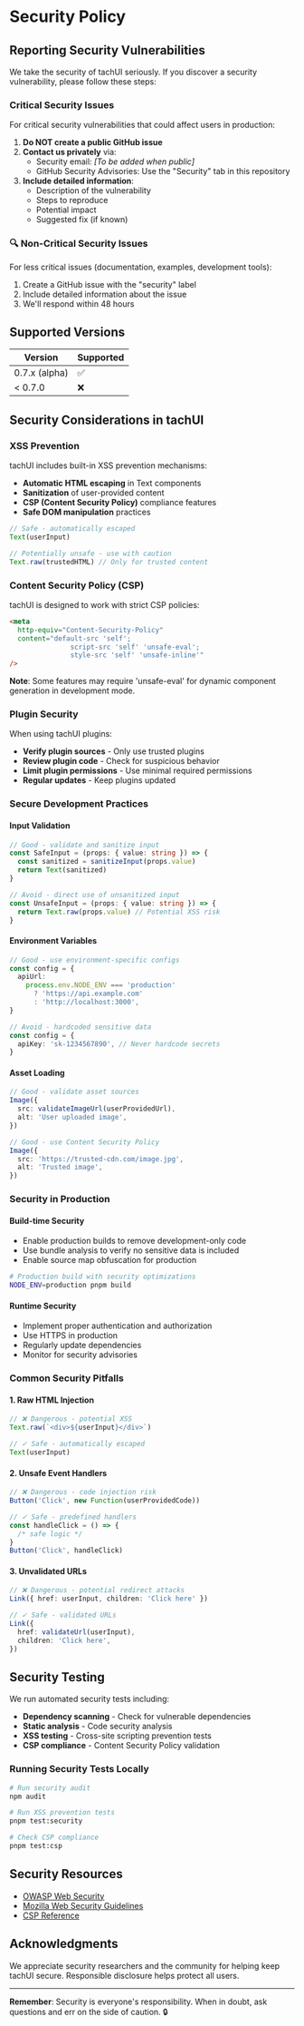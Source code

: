 # Security Policy

## Reporting Security Vulnerabilities

We take the security of tachUI seriously. If you discover a security vulnerability, please follow these steps:

### Critical Security Issues

For critical security vulnerabilities that could affect users in production:

1. **Do NOT create a public GitHub issue**
2. **Contact us privately** via:
   - Security email: _[To be added when public]_
   - GitHub Security Advisories: Use the "Security" tab in this repository
3. **Include detailed information**:
   - Description of the vulnerability
   - Steps to reproduce
   - Potential impact
   - Suggested fix (if known)

### 🔍 Non-Critical Security Issues

For less critical issues (documentation, examples, development tools):

1. Create a GitHub issue with the "security" label
2. Include detailed information about the issue
3. We'll respond within 48 hours

## Supported Versions

| Version       | Supported          |
| ------------- | ------------------ |
| 0.7.x (alpha) | :white_check_mark: |
| < 0.7.0       | :x:                |

## Security Considerations in tachUI

### XSS Prevention

tachUI includes built-in XSS prevention mechanisms:

- **Automatic HTML escaping** in Text components
- **Sanitization** of user-provided content
- **CSP (Content Security Policy)** compliance features
- **Safe DOM manipulation** practices

```typescript
// Safe - automatically escaped
Text(userInput)

// Potentially unsafe - use with caution
Text.raw(trustedHTML) // Only for trusted content
```

### Content Security Policy (CSP)

tachUI is designed to work with strict CSP policies:

```html
<meta
  http-equiv="Content-Security-Policy"
  content="default-src 'self'; 
               script-src 'self' 'unsafe-eval'; 
               style-src 'self' 'unsafe-inline'"
/>
```

**Note**: Some features may require 'unsafe-eval' for dynamic component generation in development mode.

### Plugin Security

When using tachUI plugins:

- **Verify plugin sources** - Only use trusted plugins
- **Review plugin code** - Check for suspicious behavior
- **Limit plugin permissions** - Use minimal required permissions
- **Regular updates** - Keep plugins updated

### Secure Development Practices

#### Input Validation

```typescript
// Good - validate and sanitize input
const SafeInput = (props: { value: string }) => {
  const sanitized = sanitizeInput(props.value)
  return Text(sanitized)
}

// Avoid - direct use of unsanitized input
const UnsafeInput = (props: { value: string }) => {
  return Text.raw(props.value) // Potential XSS risk
}
```

#### Environment Variables

```typescript
// Good - use environment-specific configs
const config = {
  apiUrl:
    process.env.NODE_ENV === 'production'
      ? 'https://api.example.com'
      : 'http://localhost:3000',
}

// Avoid - hardcoded sensitive data
const config = {
  apiKey: 'sk-1234567890', // Never hardcode secrets
}
```

#### Asset Loading

```typescript
// Good - validate asset sources
Image({
  src: validateImageUrl(userProvidedUrl),
  alt: 'User uploaded image',
})

// Good - use Content Security Policy
Image({
  src: 'https://trusted-cdn.com/image.jpg',
  alt: 'Trusted image',
})
```

### Security in Production

#### Build-time Security

- Enable production builds to remove development-only code
- Use bundle analysis to verify no sensitive data is included
- Enable source map obfuscation for production

```bash
# Production build with security optimizations
NODE_ENV=production pnpm build
```

#### Runtime Security

- Implement proper authentication and authorization
- Use HTTPS in production
- Regularly update dependencies
- Monitor for security advisories

### Common Security Pitfalls

#### 1. Raw HTML Injection

```typescript
// ❌ Dangerous - potential XSS
Text.raw(`<div>${userInput}</div>`)

// ✓ Safe - automatically escaped
Text(userInput)
```

#### 2. Unsafe Event Handlers

```typescript
// ❌ Dangerous - code injection risk
Button('Click', new Function(userProvidedCode))

// ✓ Safe - predefined handlers
const handleClick = () => {
  /* safe logic */
}
Button('Click', handleClick)
```

#### 3. Unvalidated URLs

```typescript
// ❌ Dangerous - potential redirect attacks
Link({ href: userInput, children: 'Click here' })

// ✓ Safe - validated URLs
Link({
  href: validateUrl(userInput),
  children: 'Click here',
})
```

## Security Testing

We run automated security tests including:

- **Dependency scanning** - Check for vulnerable dependencies
- **Static analysis** - Code security analysis
- **XSS testing** - Cross-site scripting prevention tests
- **CSP compliance** - Content Security Policy validation

### Running Security Tests Locally

```bash
# Run security audit
npm audit

# Run XSS prevention tests
pnpm test:security

# Check CSP compliance
pnpm test:csp
```

## Security Resources

- [OWASP Web Security](https://owasp.org/www-project-web-security-testing-guide/)
- [Mozilla Web Security Guidelines](https://infosec.mozilla.org/guidelines/web_security)
- [CSP Reference](https://developer.mozilla.org/en-US/docs/Web/HTTP/CSP)

## Acknowledgments

We appreciate security researchers and the community for helping keep tachUI secure. Responsible disclosure helps protect all users.

---

**Remember**: Security is everyone's responsibility. When in doubt, ask questions and err on the side of caution. 🔒
